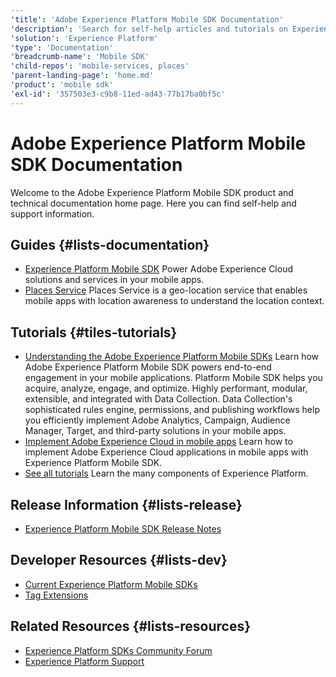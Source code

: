 ```yaml
---
'title': 'Adobe Experience Platform Mobile SDK Documentation'
'description': 'Search for self-help articles and tutorials on Experience Platform Mobile SDKs. Learn strategies and best practices from experts in live and on-demand video events.'
'solution': 'Experience Platform'
'type': 'Documentation'
'breadcrumb-name': 'Mobile SDK'
'child-repos': 'mobile-services, places'
'parent-landing-page': 'home.md'
'product': 'mobile sdk'
'exl-id': '357503e3-c9b8-11ed-ad43-77b17ba0bf5c'
---
```


# Adobe Experience Platform Mobile SDK Documentation

Welcome to the Adobe Experience Platform Mobile SDK product and technical documentation home page. Here you can find self-help and support information.

## Guides {#lists-documentation}

- [Experience Platform Mobile SDK](https://developer.adobe.com/client-sdks/)
  Power Adobe Experience Cloud solutions and services in your mobile apps.
- [Places Service](https://experienceleague.adobe.com/docs/places/using/home.html)
  Places Service is a geo-location service that enables mobile apps with location awareness to understand the location context.

## Tutorials {#tiles-tutorials}

- [Understanding the Adobe Experience Platform Mobile SDKs](https://experienceleague.adobe.com/docs/platform-learn/data-collection/mobile-sdk/overview.html)
  Learn how Adobe Experience Platform Mobile SDK powers end-to-end engagement in your mobile applications. Platform Mobile SDK helps you acquire, analyze, engage, and optimize. Highly performant, modular, extensible, and integrated with Data Collection. Data Collection's sophisticated rules engine, permissions, and publishing workflows help you efficiently implement Adobe Analytics, Campaign, Audience Manager, Target, and third-party solutions in your mobile apps.
- [Implement Adobe Experience Cloud in mobile apps](https://experienceleague.adobe.com/docs/platform-learn/implement-mobile-sdk/overview.html)
  Learn how to implement Adobe Experience Cloud applications in mobile apps with Experience Platform Mobile SDK.
- [See all tutorials](https://experienceleague.adobe.com/docs/platform-learn/tutorials/overview.html)
  Learn the many components of Experience Platform.

## Release Information {#lists-release}

- [Experience Platform Mobile SDK Release Notes](https://developer.adobe.com/client-sdks/documentation/release-notes/)

## Developer Resources {#lists-dev}

- [Current Experience Platform Mobile SDKs](https://developer.adobe.com/client-sdks/documentation/current-sdk-versions/)
- [Tag Extensions](https://experienceleague.adobe.com/docs/experience-platform/tags/extension-dev/overview.html)

## Related Resources {#lists-resources}

- [Experience Platform SDKs Community Forum](https://experienceleaguecommunities.adobe.com/t5/adobe-experience-platform-sdks/ct-p/platform-sdk)
- [Experience Platform Support](https://experienceleague.adobe.com/?support-solution=Experience+Platform#support)
